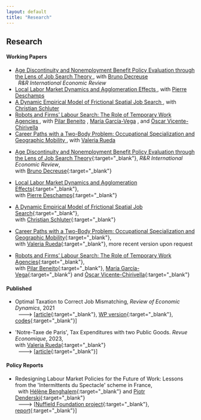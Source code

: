 ```yaml
---
layout: default
title: "Research"
---
```


## Research

#### Working Papers

<div class="rlist">
  <ul>
    <!-- RDD paper -->
    <li>
      <a href="assets/papers/RDD_age_disc.pdf" target="_blank">  
        Age Discontinuity and Nonemployment Benefit Policy Evaluation through the Lens of Job Search Theory
      </a>
      , with <a href="https://sites.google.com/site/brunodecreuseecon" target="_blank">Bruno Decreuse</a>
      <br> &nbsp; <i>R&R International Economic Review</i>
    </li>
    <!-- EcoGeo -->
    <li>
      <a href="https://papers.ssrn.com/sol3/papers.cfm?abstract_id=3941989" target="_blank">  
        Local Labor Market Dynamics and Agglomeration Effects
      </a>
      , with <a href="https://sites.google.com/site/pierredeschampsecon" target="_blank">Pierre Deschamps</a>
    </li>
    <!-- GeoMob -->
    <li>
      <a href="https://papers.ssrn.com/sol3/papers.cfm?abstract_id=4517222" target="_blank">  
        A Dynamic Empirical Model of Frictional Spatial Job Search
      </a>
      , with <a href=https://christianschluter.github.io target="_blank">Christian Schluter</a>
    </li>
        <!-- Robots -->
    <li>
      <a href="https://www.nottingham.ac.uk/gep/documents/papers/2024/24-02.pdf" target="_blank">  
        Robots and Firms’ Labour Search: The Role of Temporary Work Agencies
      </a>
      , with <a href="https://www.uv.es/~beneito" target="_blank"> Pilar Beneito</a>
      , <a href="https://mgarcia-vega.wixsite.com/mariagarciavega" target="_blank"> Mar&iacute;a Garc&iacute;a-Vega</a>
      , and <a href="[https://www.uv.es/~beneito](https://scholar.google.es/citations?user=OuwooxUAAAAJ&hl=es)" target="_blank"> &Ograve;scar Vicente-Chirivella</a>
    </li>
        <!-- GeoMob -->
    <li>
      <a href="https://research.upjohn.org/up_workingpapers/346" target="_blank">  
        Career Paths with a Two-Body Problem: Occupational Specialization and Geographic Mobility
      </a>
      , with <a href="https://www.valeriarueda.org" target="_blank"> Valeria Rueda</a>
    </li>
  </ul>
</div>




- [Age Discontinuity and Nonemployment Benefit Policy Evaluation through the Lens of Job Search Theory](assets/papers/RDD_age_disc.pdf){:target="_blank"}, *R&R International Economic Review*,
<br> with [Bruno Decreuse](https://sites.google.com/site/brunodecreuseecon/){:target="_blank"}

- [Local Labor Market Dynamics and Agglomeration Effects](https://papers.ssrn.com/sol3/papers.cfm?abstract_id=3941989){:target="_blank"},
<br> with [Pierre Deschamps](https://sites.google.com/site/pierredeschampsecon/){:target="_blank"} 

- [A Dynamic Empirical Model of Frictional Spatial Job Search](https://papers.ssrn.com/sol3/papers.cfm?abstract_id=4517222){:target="_blank"},
<br> with [Christian Schluter](https://christianschluter.github.io/){:target="_blank"} 

- [Career Paths with a Two-Body Problem: Occupational Specialization and Geographic Mobility](https://research.upjohn.org/up_workingpapers/346/){:target="_blank"},
<br> with [Valeria Rueda](https://www.valeriarueda.org/){:target="_blank"}, more recent version upon request

- [Robots and Firms’ Labour Search: The Role of Temporary Work Agencies](https://www.nottingham.ac.uk/gep/documents/papers/2024/24-02.pdf){:target="_blank"},
<br> with [Pilar Beneito](https://www.uv.es/~beneito/){:target="_blank"}, [Mar&iacute;a Garc&iacute;a-Vega](https://mgarcia-vega.wixsite.com/mariagarciavega){:target="_blank"} and [&Ograve;scar Vicente-Chirivella](https://scholar.google.es/citations?user=OuwooxUAAAAJ&hl=es){:target="_blank"}


#### Published
- Optimal Taxation to Correct Job Mismatching, *Review of Economic Dynamics*, 2021
<br> &nbsp; ---> [[article](https://www.sciencedirect.com/science/article/abs/pii/S1094202520300934){:target="_blank"}, [WP version](assets/papers/opmismatch.pdf){:target="_blank"}, [codes](https://github.com/gwilemme/Opmismatch/){:target="_blank"}]

- 'Notre-Taxe de Paris', Tax Expenditures with two Public Goods. *Revue Economique*, 2023,
<br> with [Valeria Rueda](https://www.valeriarueda.org/){:target="_blank"}
<br> &nbsp; ---> [[article](https://www.cairn-int.info/journal-revue-economique-2023-6-page-1053.htm){:target="_blank"}]
  

#### Policy Reports
- Redesigning Labour Market Policies for the Future of Work: Lessons from the 'Intermittents du Spectacle' scheme in France,
<br> &nbsp; with [Hélène Benghalem](https://sites.google.com/view/helenebenghalem){:target="_blank"} and [Piotr Denderski](https://sites.google.com/site/piotrdenderski/){:target="_blank"}
<br> &nbsp; ---> [[Nuffield Foundation project](https://www.nuffieldfoundation.org/project/redesigning-labour-market-policies-future-of-work){:target="_blank"}, [report](https://figshare.le.ac.uk/articles/report/Redesigning_Labour_Market_Policies_for_the_Future_of_Work_Lessons_from_the_Intermittents_du_Spectacle_scheme_in_France/24793638){:target="_blank"}] 
